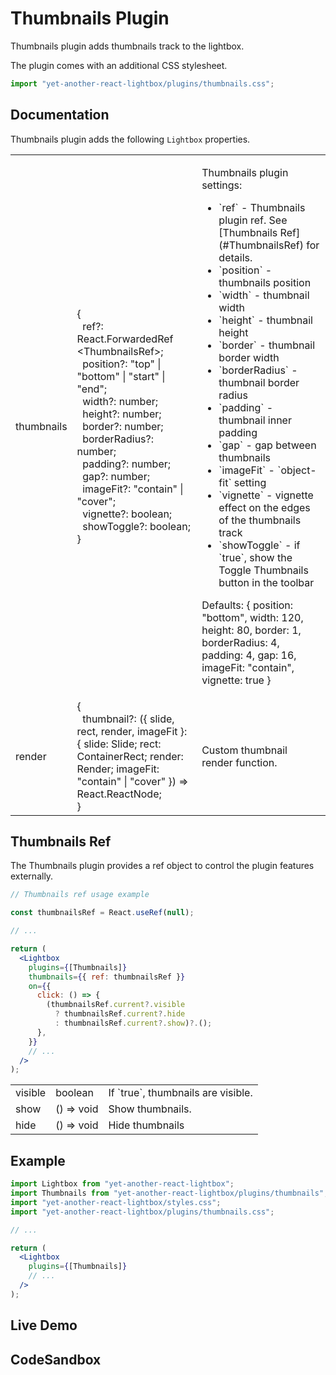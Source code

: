 # Thumbnails Plugin

Thumbnails plugin adds thumbnails track to the lightbox.

The plugin comes with an additional CSS stylesheet.

```jsx
import "yet-another-react-lightbox/plugins/thumbnails.css";
```

## Documentation

Thumbnails plugin adds the following `Lightbox` properties.

<table class="docs">
  <tbody>
    <tr>
      <td>thumbnails</td>
      <td>
        &#123;<br />
        &nbsp;&nbsp;ref?: React.ForwardedRef&#8203;&lt;ThumbnailsRef&gt;;<br />
        &nbsp;&nbsp;position?: "top" | "bottom" | "start" | "end";<br />
        &nbsp;&nbsp;width?: number;<br />
        &nbsp;&nbsp;height?: number;<br />
        &nbsp;&nbsp;border?: number;<br />
        &nbsp;&nbsp;borderRadius?: number;<br />
        &nbsp;&nbsp;padding?: number;<br />
        &nbsp;&nbsp;gap?: number;<br />
        &nbsp;&nbsp;imageFit?: "contain" | "cover";<br />
        &nbsp;&nbsp;vignette?: boolean;<br />
        &nbsp;&nbsp;showToggle?: boolean;<br />
        &#125;
      </td>
      <td>
        <p>Thumbnails plugin settings:</p>
        <ul>
          <li>`ref` - Thumbnails plugin ref. See [Thumbnails Ref](#ThumbnailsRef) for details.</li>
          <li>`position` - thumbnails position</li>
          <li>`width` - thumbnail width</li>
          <li>`height` - thumbnail height</li>
          <li>`border` - thumbnail border width</li>
          <li>`borderRadius` - thumbnail border radius</li>
          <li>`padding` - thumbnail inner padding</li>
          <li>`gap` - gap between thumbnails</li>
          <li>`imageFit` - `object-fit` setting</li>
          <li>`vignette` - vignette effect on the edges of the thumbnails track</li>
          <li>`showToggle` - if `true`, show the Toggle Thumbnails button in the toolbar</li>
        </ul>
        <p>
          Defaults: <span class="font-mono">&#123; position: "bottom", width: 120, height: 80, border: 1, borderRadius: 4, padding: 4,
          gap: 16, imageFit: "contain", vignette: true &#125;</span>
        </p>
      </td>
    </tr>
    <tr>
      <td>render</td>
      <td>
        &#123;<br />
        &nbsp;&nbsp;thumbnail?: (&#123;
        slide, rect, render, imageFit &#125;:
        &#123; slide: Slide; rect: ContainerRect; render: Render; imageFit: "contain" | "cover"
        &#125;) => React.ReactNode;<br />
        &#125;
      </td>
      <td>Custom thumbnail render function.</td>
    </tr>
  </tbody>
</table>

## Thumbnails Ref

The Thumbnails plugin provides a ref object to control the plugin features
externally.

```jsx
// Thumbnails ref usage example

const thumbnailsRef = React.useRef(null);

// ...

return (
  <Lightbox
    plugins={[Thumbnails]}
    thumbnails={{ ref: thumbnailsRef }}
    on={{
      click: () => {
        (thumbnailsRef.current?.visible
          ? thumbnailsRef.current?.hide
          : thumbnailsRef.current?.show)?.();
      },
    }}
    // ...
  />
);
```

<table class="docs">
  <tbody>
    <tr>
      <td>visible</td>
      <td>boolean</td>
      <td>If `true`, thumbnails are visible.</td>
    </tr>
    <tr>
      <td>show</td>
      <td>() => void</td>
      <td>Show thumbnails.</td>
    </tr>
    <tr>
      <td>hide</td>
      <td>() => void</td>
      <td>Hide thumbnails</td>
    </tr>
  </tbody>
</table>

## Example

```jsx
import Lightbox from "yet-another-react-lightbox";
import Thumbnails from "yet-another-react-lightbox/plugins/thumbnails";
import "yet-another-react-lightbox/styles.css";
import "yet-another-react-lightbox/plugins/thumbnails.css";

// ...

return (
  <Lightbox
    plugins={[Thumbnails]}
    // ...
  />
);
```

## Live Demo

<ThumbnailsPluginExample />

## CodeSandbox

<CodeSandboxLink file="/src/examples/ThumbnailsPlugin.tsx" path="/plugins/thumbnails" />
